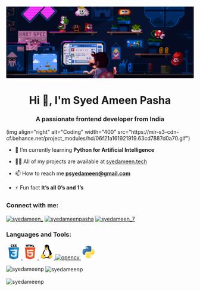 [![MasterHead](https://raw.githubusercontent.com/mosh3eb/Portfolio_Page/main/images/bg.gif)](https://syedameenp.io)
<h1 align="center">Hi 👋, I'm Syed Ameen Pasha</h1>
<h3 align="center">A passionate frontend developer from India</h3>
(img align="right" alt="Coding" width="400" src="https://mir-s3-cdn-cf.behance.net/project_modules/hd/06f21a161921919.63cd7887d0a70.gif")


- 🌱 I’m currently learning **Python for Artificial Intelligence**

- 👨‍💻 All of my projects are available at [syedameen.tech](syedameen.tech)

- 📫 How to reach me **psyedameen@gmail.com**

- ⚡ Fun fact **It’s all 0’s and 1’s**

<h3 align="left">Connect with me:</h3>
<p align="left">
<a href="https://twitter.com/syedameen_" target="blank"><img align="center" src="https://raw.githubusercontent.com/rahuldkjain/github-profile-readme-generator/master/src/images/icons/Social/twitter.svg" alt="syedameen_" height="30" width="40" /></a>
<a href="https://linkedin.com/in/syedameenpasha" target="blank"><img align="center" src="https://raw.githubusercontent.com/rahuldkjain/github-profile-readme-generator/master/src/images/icons/Social/linked-in-alt.svg" alt="syedameenpasha" height="30" width="40" /></a>
<a href="https://instagram.com/syedameen_7" target="blank"><img align="center" src="https://raw.githubusercontent.com/rahuldkjain/github-profile-readme-generator/master/src/images/icons/Social/instagram.svg" alt="syedameen_7" height="30" width="40" /></a>
</p>

<h3 align="left">Languages and Tools:</h3>
<p align="left"> <a href="https://www.w3schools.com/css/" target="_blank" rel="noreferrer"> <img src="https://raw.githubusercontent.com/devicons/devicon/master/icons/css3/css3-original-wordmark.svg" alt="css3" width="40" height="40"/> </a> <a href="https://www.w3.org/html/" target="_blank" rel="noreferrer"> <img src="https://raw.githubusercontent.com/devicons/devicon/master/icons/html5/html5-original-wordmark.svg" alt="html5" width="40" height="40"/> </a> <a href="https://www.linux.org/" target="_blank" rel="noreferrer"> <img src="https://raw.githubusercontent.com/devicons/devicon/master/icons/linux/linux-original.svg" alt="linux" width="40" height="40"/> </a> <a href="https://opencv.org/" target="_blank" rel="noreferrer"> <img src="https://www.vectorlogo.zone/logos/opencv/opencv-icon.svg" alt="opencv" width="40" height="40"/> </a> <a href="https://www.python.org" target="_blank" rel="noreferrer"> <img src="https://raw.githubusercontent.com/devicons/devicon/master/icons/python/python-original.svg" alt="python" width="40" height="40"/> </a> </p>

<p><img align="left" src="https://github-readme-stats.vercel.app/api/top-langs?username=syedameenp&show_icons=true&locale=en&layout=compact" alt="syedameenp" /></p>

<p>&nbsp;<img align="center" src="https://github-readme-stats.vercel.app/api?username=syedameenp&show_icons=true&locale=en" alt="syedameenp" /></p>

<p><img align="center" src="https://github-readme-streak-stats.herokuapp.com/?user=syedameenp&" alt="syedameenp" /></p>
